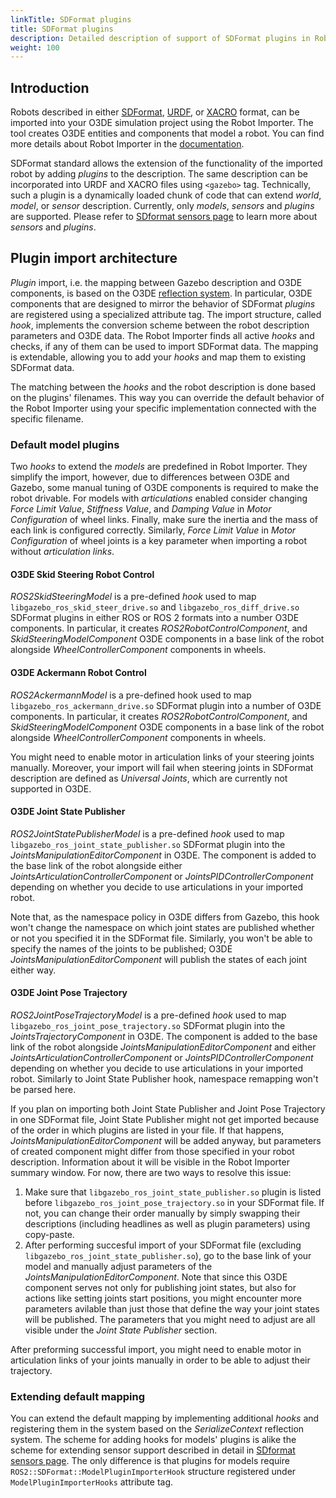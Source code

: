 ```yaml
---
linkTitle: SDFormat plugins
title: SDFormat plugins
description: Detailed description of support of SDFormat plugins in Robot Importer.
weight: 100
---
```


## Introduction

Robots described in either [SDFormat](http://sdformat.org/), [URDF](http://wiki.ros.org/urdf), or [XACRO](http://wiki.ros.org/xacro) format, can be imported into your O3DE simulation project using the Robot Importer. The tool creates O3DE entities and components that model a robot. You can find more details about Robot Importer in the [documentation](/docs/user-guide/interactivity/robotics/importing-robot/). 

SDFormat standard allows the extension of the functionality of the imported robot by adding _plugins_ to the description. The same description can be incorporated into URDF and XACRO files using `<gazebo>` tag. Technically, such a plugin is a dynamically loaded chunk of code that can extend _world_, _model_, or _sensor_ description. Currently, only _models_, _sensors_ and _plugins_ are supported. Please refer to [SDformat sensors page](./sdformat-sensors.md) to learn more about _sensors_ and _plugins_. 

## Plugin import architecture

_Plugin_ import, i.e. the mapping between Gazebo description and O3DE components, is based on the O3DE [reflection system](/docs/user-guide/programming/components/reflection/reflecting-for-serialization/). In particular, O3DE components that are designed to mirror the behavior of SDFormat _plugins_ are registered using a specialized attribute tag. The import structure, called _hook_, implements the conversion scheme between the robot description parameters and O3DE data. The Robot Importer finds all active _hooks_ and checks, if any of them can be used to import SDFormat data. The mapping is extendable, allowing you to add your _hooks_ and map them to existing SDFormat data.

The matching between the _hooks_ and the robot description is done based on the plugins' filenames. This way you can override the default behavior of the Robot Importer using your specific implementation connected with the specific filename. 

### Default model plugins

Two _hooks_ to extend the _models_ are predefined in Robot Importer. They simplify the import, however, due to differences between O3DE and Gazebo, some manual tuning of O3DE components is required to make the robot drivable. For models with _articulations_ enabled consider changing _Force Limit Value_, _Stiffness Value_, and _Damping Value_ in _Motor Configuration_ of wheel links. Finally, make sure the inertia and the mass of each link is configured correctly. Similarly, _Force Limit Value_ in _Motor Configuration_ of wheel joints is a key parameter when importing a robot without _articulation links_. 

#### O3DE Skid Steering Robot Control

_ROS2SkidSteeringModel_ is a pre-defined _hook_ used to map `libgazebo_ros_skid_steer_drive.so` and `libgazebo_ros_diff_drive.so` SDFormat plugins in either ROS or ROS 2 formats into a number O3DE components. In particular, it creates _ROS2RobotControlComponent_, and _SkidSteeringModelComponent_ O3DE components in a base link of the robot alongside _WheelControllerComponent_  components in wheels. 

#### O3DE Ackermann Robot Control

_ROS2AckermannModel_ is a pre-defined hook used to map `libgazebo_ros_ackermann_drive.so` SDFormat plugin into a number of O3DE components. In particular, it creates _ROS2RobotControlComponent_, and _SkidSteeringModelComponent_ O3DE components in a base link of the robot alongside _WheelControllerComponent_  components in wheels. 

You might need to enable motor in articulation links of your steering joints manually. Moreover, your import will fail when steering joints in SDFormat description are defined as _Universal Joints_, which are currently not supported in O3DE.

#### O3DE Joint State Publisher

_ROS2JointStatePublisherModel_ is a pre-defined _hook_ used to map `libgazebo_ros_joint_state_publisher.so` SDFormat plugin into the _JointsManipulationEditorComponent_ in O3DE. The component is added to the base link of the robot alongside either _JointsArticulationControllerComponent_ or _JointsPIDControllerComponent_ depending on whether you decide to use articulations in your imported robot.

Note that, as the namespace policy in O3DE differs from Gazebo, this hook won't change the namespace on which joint states are published whether or not you specified it in the SDFormat file. Similarly, you won't be able to specify the names of the joints to be published; O3DE _JointsManipulationEditorComponent_ will publish the states of each joint either way.

#### O3DE Joint Pose Trajectory

_ROS2JointPoseTrajectoryModel_ is a pre-defined _hook_ used to map `libgazebo_ros_joint_pose_trajectory.so` SDFormat plugin into the _JointsTrajectoryComponent_ in O3DE. The component is added to the base link of the robot alongside _JointsManipulationEditorComponent_ and either _JointsArticulationControllerComponent_ or _JointsPIDControllerComponent_ depending on whether you decide to use articulations in your imported robot. Similarly to Joint State Publisher hook, namespace remapping won't be parsed here.

If you plan on importing both Joint State Publisher and Joint Pose Trajectory in one SDFormat file, Joint State Publisher might not get imported because of the order in which plugins are listed in your file. If that happens, _JointsManipulationEditorComponent_ will be added anyway, but parameters of created component might differ from those specified in your robot description. Information about it will be visible in the Robot Importer summary window. For now, there are two ways to resolve this issue:
1. Make sure that `libgazebo_ros_joint_state_publisher.so` plugin is listed before `libgazebo_ros_joint_pose_trajectory.so` in your SDFormat file. If not, you can change their order manually by simply swapping their descriptions (including headlines as well as plugin parameters) using copy-paste.
2. After performing succesful import of your SDFormat file (excluding `libgazebo_ros_joint_state_publisher.so`), go to the base link of your model and manually adjust parameters of the _JointsManipulationEditorComponent_. Note that since this O3DE component serves not only for publishing joint states, but also for actions like setting joints start positions, you might encounter more parameters avilable than just those that define the way your joint states will be published. The parameters that you might need to adjust are all visible under the _Joint State Publisher_ section.

After preforming successful import, you might need to enable motor in articulation links of your joints manually in order to be able to adjust their trajectory.

### Extending default mapping

You can extend the default mapping by implementing additional _hooks_ and registering them in the system based on the _SerializeContext_ reflection system. The scheme for adding hooks for models' plugins is alike the scheme for extending sensor support described in detail in [SDformat sensors page](./sdformat-sensors.md). The only difference is that plugins for models require `ROS2::SDFormat::ModelPluginImporterHook` structure registered under `ModelPluginImporterHooks` attribute tag.

<!--- TODO: add a link to the tutorial with step-by-step hook implementation -->
